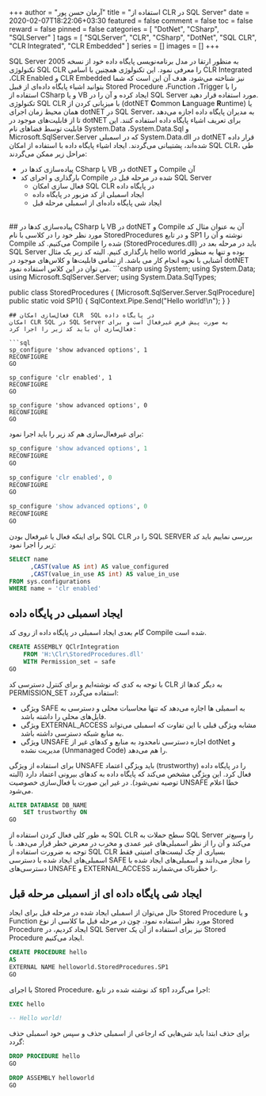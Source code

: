 +++
author = "آرمان حسن پور"
title = "استفاده از CLR در SQL Server" 
date = 2020-02-07T18:22:06+03:30
featured = false
comment = false
toc = false
reward = false
pinned = false
categories = [
	"DotNet", "CSharp", "SQLServer"
]
tags = [
    "SQLServer", "CLR", "CSharp", "DotNet", "SQL CLR", "CLR Integrated", "CLR Embedded"
]
series = []
images = []
+++

SQL Server به منظور ارتقا در مدل برنامه‌نویسی پایگاه داده خود از نسخه 2005 تکنولوژی SQL CLR را معرفی نمود. این تکنولوژی همچنین با اسامی CLR Integrated ،CLR Enabled و CLR Embedded نیز شناخته می‌شود. هدف آن این است که شما بتوانید اشیاء پایگاه داده‌ای از قبیل Stored Procedure ،Function ،Trigger را با استفاده از CSharp و یا  VB ایجاد کرده و آن را در SQL Server مورد استفاده قرار دهید.
<br>
تکنولوژی SQL CLR با میزبانی کردن از (dotNET **C**ommon **L**anguage **R**untime) یا همان محیط زمان اجرای dotNET در SQL Server، به مدیران پایگاه داده اجازه می‌دهد تا از قابلیت‌های موجود در dotNET برای تعریف اشیاء پایگاه داده استفاده کنند. این قابلیت توسط فضاهای نام System.Data ،System.Data.Sql و Microsoft.SqlServer.Server که در اسمبلی System.Data.dll در dotNET قرار داده شده‌اند، پشتیبانی می‌گردند. ایجاد اشیاء پایگاه داده با استفاده از امکان SQL CLR، طی مراحل زیر ممکن می‌گردند:
-	پیاده‌سازی کدها در  CSharp یا VB در dotNET و Compile آن
-	بارگذاری و اجرای کد Compile شده در مرحله قبل در SQL Server
	-	فعال سازی امکان SQL CLR در پایگاه داده
	-	ایجاد اسمبلی از کد مزبور در پایگاه داده
	-	ایجاد شی پایگاه داده‌ای از اسمبلی مرحله قبل
<br>
## پیاده‌سازی کدها در CSharp یا VB در dotNET و Compile آن
به عنوان مثال کد مورد نظر خود را در کلاسی با نام StoredProcedures و در تابع SP1 نوشته و آن را Compile می‌کنیم. کد Compile شده را (StoredProcedures.dll) باید در مرحله بعد در SQL Server بارگذاری کنیم. البته کد زیر یک مثال hello world بوده و تنها به منظور آشنایی با نحوه انجام کار می باشد. از تمامی قابلیت‌ها و کلاس‌های موجود در dotNET می توان در این کلاس استفاده نمود.
```csharp
using System;
using System.Data;
using Microsoft.SqlServer.Server;
using System.Data.SqlTypes;
 
public class StoredProcedures
{
    [Microsoft.SqlServer.Server.SqlProcedure]
    public static void SP1()
    {
        SqlContext.Pipe.Send("Hello world!\n");
    }
}
```
## فعال‌سازی امکان CLR  SQL در پایگاه داده
امکان CLR SQL در SQL Server به صورت پیش فرض غیرفعال است و برای فعال‌سازی آن باید کد زیر را اجرا کرد:

```sql
sp_configure 'show advanced options', 1
RECONFIGURE
GO

sp_configure 'clr enabled', 1
RECONFIGURE
GO

sp_configure 'show advanced options', 0
RECONFIGURE
GO
```

برای غیرفعال‌سازی هم کد زیر را باید اجرا نمود:

```sql
sp_configure 'show advanced options', 1
RECONFIGURE
GO

sp_configure 'clr enabled', 0
RECONFIGURE
GO

sp_configure 'show advanced options', 0
RECONFIGURE
GO
```

برای اینکه فعال یا غیرفعال بودن SQL CLR را در SQL SERVER بررسی نماییم باید کد زیر را اجرا نمود:
```sql
SELECT name
      ,CAST(value AS int) AS value_configured
      ,CAST(value_in_use AS int) AS value_in_use
FROM sys.configurations
WHERE name = 'clr enabled'
```

## ایجاد اسمبلی در پایگاه داده
گام بعدی ایجاد اسمبلی در پایگاه داده از روی کد Compile شده است.
```sql
CREATE ASSEMBLY QClrIntegration 
	FROM 'H:\Clr\StoredProcedures.dll' 
	WITH Permission_set = safe
GO
```
با توجه به کدی که نوشته‌ایم و برای کنترل دسترسی کد CLR به دیگر کدها از PERMISSION_SET استفاده می‌گردد:
-	ویژگی SAFE به اسمبلی ها اجازه می‌دهد که تنها محاسبات محلی و دسترسی به فایل‌های محلی را داشته باشد.
-	ویژگی EXTERNAL_ACCESS مشابه ویژگی قبلی با این تفاوت که اسمبلی می‌تواند به منابع شبکه دسترسی داشته باشد.
-	ویژگی UNSAFE اجازه دسترسی نامحدود به منابع و کدهای غیر از dotNet و مدیریت نشده (Unmanaged Code) را هم می‌دهد.


برای استفاده از ویژگی UNSAFE باید ویژگی اعتماد (trustworthy) را در پایگاه داده فعال کرد. این ویژگی مشخص می‌کند که پایگاه داده به کدهای بیرونی اعتماد دارد (البته توصیه نمی‌شود). در غیر این صورت با فعال‌سازی خصوصیت UNSAFE خطا اعلام می‌شود.

```sql
ALTER DATABASE DB_NAME 
	SET trustworthy ON
GO	
```

به طور کلی فعال کردن استفاده از SQL CLR سطح حملات به SQL Server را وسیع‌تر می‌کند و آن را از نظر اسمبلی‌های غیر عمدی و مخرب در معرض خطر قرار می‌دهد. با توجه به ضرورت استفاده از SQL CLR بسیاری از چک لیست‌های امنیتی فقط اسمبلی‌های ایجاد شده با دسترسی SAFE را مجاز می‌دانند و اسمبلی‌های ایجاد شده با دسترسی‌های UNSAFE و EXTERNAL_ACCESS را خطرناک می‌شمارند.

##  ایجاد شی پایگاه داده ای از اسمبلی مرحله قبل
حال می‌توان از اسمبلی ایجاد شده در مرحله قبل برای ایجاد Stored Procedure و یا Function مورد نظر استفاده نمود. چون در مرحله قبل ما کلاسی از نوع Stored Procedure ایجاد کردیم، در SQL Server نیز برای استفاده از آن یک Stored Procedure ایجاد می‌کنیم.
```sql
CREATE PROCEDURE hello
AS
EXTERNAL NAME helloworld.StoredProcedures.SP1
GO
```
با اجرای Stored Procedure، کد نوشته شده در تابع sp1 اجرا می‌گردد:

```sql
EXEC hello

-- Hello world!
```

برای حذف ابتدا باید شی‌هایی که ارجاعی از اسمبلی حذف و سپس خود اسمبلی حذف گردد:
```sql
DROP PROCEDURE hello
GO

DROP ASSEMBLY helloworld
GO
```